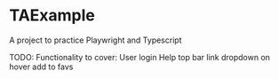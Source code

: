 # TAExample
A project to practice Playwright and Typescript

TODO: Functionality to cover:
User login 
Help top bar link dropdown on hover
add to favs
